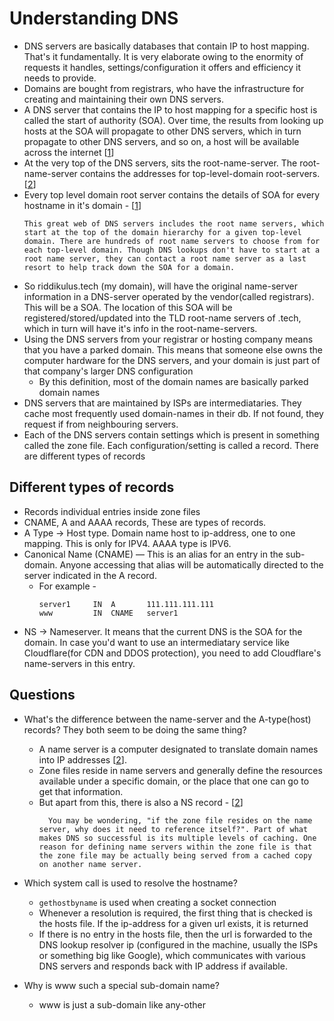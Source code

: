 # Understanding DNS 
- DNS servers are basically databases that contain IP to host mapping. That's it fundamentally. It is very elaborate owing to the enormity of requests it handles, settings/configuration it offers and efficiency it needs to provide.
- Domains are bought from registrars, who have the infrastructure for creating and maintaining their own DNS servers.
- A DNS server that contains the IP to host mapping for a specific host is called the start of authority (SOA). Over time, the results from looking up hosts at the SOA will propagate to other DNS servers, which in turn propagate to other DNS servers, and so on, a host will be available across the internet [[1]]
- At the very top of the DNS servers, sits the root-name-server. The root-name-server contains the addresses for top-level-domain root-servers. [[2]]
- Every top level domain root server contains the details of SOA for every hostname in it's domain - [[1]]
	```
	This great web of DNS servers includes the root name servers, which start at the top of the domain hierarchy for a given top-level domain. There are hundreds of root name servers to choose from for each top-level domain. Though DNS lookups don't have to start at a root name server, they can contact a root name server as a last resort to help track down the SOA for a domain.
	```
- So riddikulus.tech (my domain), will have the original name-server information in a DNS-server operated by the vendor(called registrars). This will be a SOA. The location of this SOA will be registered/stored/updated into the TLD root-name servers of .tech, which in turn will have it's info in the root-name-servers.
- Using the DNS servers from your registrar or hosting company means that you have a parked domain. This means that someone else owns the computer hardware for the DNS servers, and your domain is just part of that company's larger DNS configuration
    - By this definition, most of the domain names are basically parked domain names
- DNS servers that are maintained by ISPs are intermediataries. They cache most frequently used domain-names in their db. If not found, they request if from neighbouring servers.
- Each of the DNS servers contain settings which is present in something called the zone file. Each configuration/setting is called a record. There are different types of records

## Different types of records
- Records individual entries inside zone files
-  CNAME, A and AAAA records, These are types of records.
- A Type -> Host type. Domain name host to ip-address, one to one mapping. This is only for IPV4. AAAA type is IPV6.
- Canonical Name (CNAME) — This is an alias for an entry in the sub-domain. Anyone accessing that alias will be automatically directed to the server indicated in the A record.
    - For example - 
        ```
        server1     IN  A       111.111.111.111
        www         IN  CNAME   server1
        ```
- NS -> Nameserver. It means that the current DNS is the SOA for the domain. In case you'd want to use an intermediatary service like Cloudflare(for CDN and DDOS protection), you need to add Cloudflare's name-servers in this entry.

## Questions
- What's the difference between the name-server and the A-type(host) records? They both seem to be doing the same thing?
    - A name server is a computer designated to translate domain names into IP addresses [[2]].
    - Zone files reside in name servers and generally define the resources available under a specific domain, or the place that one can go to get that information.
    - But apart from this, there is also a NS record -  [[2]]
      ```
        You may be wondering, "if the zone file resides on the name server, why does it need to reference itself?". Part of what makes DNS so successful is its multiple levels of caching. One reason for defining name servers within the zone file is that the zone file may be actually being served from a cached copy on another name server.
      ```

- Which system call is used to resolve the hostname?
    - `gethostbyname` is used when creating a socket connection
    - Whenever a resolution is required, the first thing that is checked is the hosts file. If the ip-address for a given url exists, it is returned
    - If there is no entry in the hosts file, then the url is forwarded to the DNS lookup resolver ip (configured in the machine, usually the ISPs or something big like Google), which communicates with various DNS servers and responds back with IP address if available.

- Why is www such a special sub-domain name?
    - www is just a sub-domain like any-other

[1]: https://computer.howstuffworks.com/dns3.htm
[2]: https://www.digitalocean.com/community/tutorials/an-introduction-to-dns-terminology-components-and-concepts